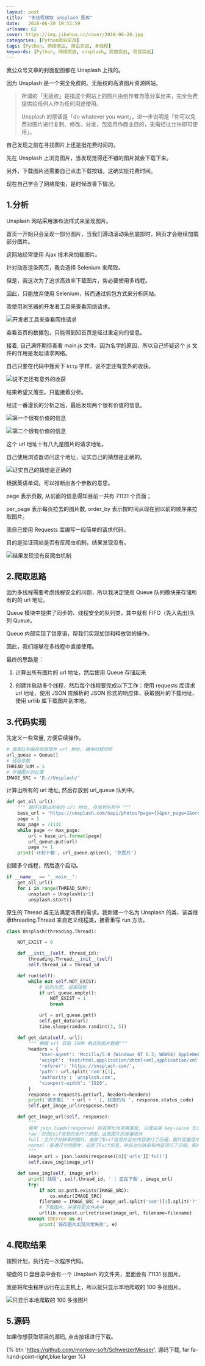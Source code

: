 ```yaml
---
layout: post
title:  "多线程爬取 unsplash 图库"
date:   2018-06-20 19:53:59
urlname: 62
cover: https://img.jikehou.cn/cover/2018-06-20.jpg
categories: [Python爬虫实战]
tags: [Python, 网络爬虫, 爬虫实战, 多线程]
keywords: [Python, 网络爬虫, unsplash, 爬虫实战, 项目实战]
---
```

我公众号文章的封面配图都在 Unsplash 上找的。

因为 Unsplash 是一个完全免费的、无版权的高清图片资源网站。

> 所谓的「无版权」是指这个网站上的图片由创作者自愿分享出来，完全免费提供给任何人作为任何用途使用。
>
> Unsplash 的原话是「do whatever you want」，进一步说明是「你可以免费对图片进行复制、修改、分发，包括用作商业目的，无需经过允许即可使用」。

自己发现之前在寻找图片上还是挺花费时间的。

先在 Unsplash 上浏览图片，当发现觉得还不错的图片就会下载下来。

另外，下载图片还需要自己点击下载按钮。这确实挺花费时间。

现在自己学会了网络爬虫，是时候改善下情况。
<!-- more -->

## 1.分析
Unsplash 网站采用瀑布流样式来呈现图片。

首页一开始只会呈现一部分图片，当我们滑动滚动条到底部时，网页才会继续加载部分图片。

这网站经常使用 Ajax 技术来加载图片。

针对动态渲染网页，我会选择 Selenium 来爬取。

但是，我这次为了追求高效率下载图片，势必要使用多线程。

因此，只能放弃使用 Selenium，转而通过抓包方式来分析网站。

我使用浏览器的开发者工具来查看网络请求。

![开发者工具来查看网络请求](https://img.jikehou.cn/img/20180620_1.png)

查看首页的数据包，只能得到知首页是经过重定向的信息。

接着, 自己满怀期待查看 main.js 文件。因为名字的原因，所以自己怀疑这个 js 文件的作用是发起请求网络。

自己只要在代码中搜索下 `http` 字样，说不定还有意外的收获。

![说不定还有意外的收获](https://img.jikehou.cn/img/20180620_2.png)

结果希望又落空。只能接着分析。

经过一番漫长的分析之后，最后发现两个很有价值的信息。

![第一个很有价值的信息](https://img.jikehou.cn/img/20180620_3.png)

![第二个很有价值的信息](https://img.jikehou.cn/img/20180620_4.png)

这个 url 地址十有八九是图片的请求地址。

自己使用浏览器访问这个地址，证实自己的猜想是正确的。

![证实自己的猜想是正确的](https://img.jikehou.cn/img/20180620_5.png)

根据英语单词，可以推断出各个参数的意思。

page 表示页数, 从前面的信息得知目前一共有 71131 个页面；

per_page 表示每页拉去的图片数, order_by 表示按时间从现在到以前的顺序来拉取图片。

我自己使用 Requests 库编写一段简单的请求代码。

目的是验证网站是否有反爬虫机制，结果发现没有。

![结果发现没有反爬虫机制](https://img.jikehou.cn/img/20180620_6.png)


## 2.爬取思路

因为多线程需要考虑线程安全的问题，所以我决定使用 Queue 队列模块来存储所有的的 url 地址。

Queue 模块中提供了同步的、线程安全的队列类，其中就有 FIFO（先入先出)队列 Queue。

Queue 内部实现了锁原语，帮我们实现加锁和释放锁的操作。

因此，我们能够在多线程中直接使用。

最终的思路是：

1) 计算出所有图片的 url 地址，然后使用 Queue 存储起来

2) 创建并启动多个线程，然后每个线程要完成以下工作：使用 requests 库请求 url 地址、使用 JSON 库解析的 JSON 形式的响应体，获取图片的下载地址、使用 urllib 库下载图片到本地。


## 3.代码实现

先定义一些常量, 方便后续操作。

```python
# 使用队列保存存放图片 url 地址, 确保线程同步
url_queue = Queue()
# 线程总数
THREAD_SUM = 5
# 存储图片的位置
IMAGE_SRC = 'D://Unsplash/'
```

计算出所有的 url 地址, 然后存放到 url_queue 队列中。

```python
def get_all_url():
    """ 循环计算出所有的 url 地址, 存放到队列中 """
    base_url = 'https://unsplash.com/napi/photos?page={}&per_page=1&order_by=latest'
    page = 1
    max_page = 71131
    while page <= max_page:
        url = base_url.format(page)
        url_queue.put(url)
        page += 1
    print('计划下载', url_queue.qsize(), '张图片')
```

创建多个线程，然后逐个启动。

```python
if __name__ == '__main__':
    get_all_url()
    for i in range(THREAD_SUM):
        unsplash = Unsplash(i+1)
        unsplash.start()
```

原生的 Thread 类无法满足场景的需求。我新建一个名为 Unsplash 的类，该类继承threading.Thread 来自定义线程类，接着重写 run 方法。

```python
class Unsplash(threading.Thread):

    NOT_EXIST = 0

    def __init__(self, thread_id):
        threading.Thread.__init__(self)
        self.thread_id = thread_id

    def run(self):
        while not self.NOT_EXIST:
            # 队列为空, 结束线程
            if url_queue.empty():
                NOT_EXIST = 1
                break

            url = url_queue.get()
            self.get_data(url)
            time.sleep(random.randint(3, 5))

    def get_data(self, url):
        """ 根据 url 获取 JSON 格式的图片数据"""
        headers = {
            'User-agent': 'Mozilla/5.0 (Windows NT 6.3; WOW64) AppleWebKit/537.36 (KHTML, like Gecko) Chrome/55.0.2883.87 UBrowser/6.2.3964.2 Safari/537.36',
            'accept': 'text/html,application/xhtml+xml,application/xml;q=0.9,image/webp,image/apng,*/*;q=0.8',
            'referer': 'https://unsplash.com/',
            'path': url.split('com')[1],
            'authority': 'unsplash.com',
            'viewport-width': '1920',
        }
        response = requests.get(url, headers=headers)
        print('请求第[ ' + url + ' ], 状态码为 ', response.status_code)
        self.get_image_url(response.text)

    def get_image_url(self, response):
        """
        使用 json.loads(response) 将其转化为字典类型, 以便采用 key-value 形式获取值
        raw：包含Exif信息的全尺寸原图，此类图片的容量很大
        full：全尺寸分辨率的图片，去除了Exif信息并且对内容进行了压缩，图片容量适中
        normal：普通尺寸的图片，去除了Exif信息，并且对分辨率和内容进行了压缩，图片容量较小；
        """
        image_url = json.loads(response)[0]['urls']['full']
        self.save_img(image_url)

    def save_img(self, image_url):
        print('线程', self.thread_id, ' | 正在下载', image_url)
        try:
            if not os.path.exists(IMAGE_SRC):
                os.mkdir(IMAGE_SRC)
            filename = IMAGE_SRC + image_url.split('com')[1].split('?')[0] + '.jpg'
            # 下载图片，并保存到文件夹中
            urllib.request.urlretrieve(image_url, filename=filename)
        except IOError as e:
            print('保存图片出现异常失败', e)
```


## 4.爬取结果

按照计划，执行完一次程序代码。

硬盘的 D 盘目录中会有一个 Unsplash 的文件夹，里面会有 71131 张图片。

我是将爬虫程序运行在云主机上，所以就只显示本地爬取的 100 多张图片。

![只显示本地爬取的 100 多张图片](https://img.jikehou.cn/img/20180620_7.png)

## 5.源码

如果你想获取项目的源码, 点击按钮进行下载。

{% btn 'https://github.com/monkey-soft/SchweizerMesser', 源码下载, far fa-hand-point-right,blue larger %}